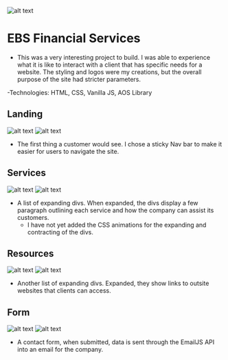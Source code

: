 ![alt text](images/EBSFinancialLogo.png)
# EBS Financial Services
- This was a very interesting project to build. I was able to experience what it is like to interact with a client that has specific needs for a website. The styling and logos were my creations, but the overall purpose of the site had stricter parameters.

-Technologies: HTML, CSS, Vanilla JS, AOS Library
## Landing
![alt text](READMEIMG/dtLanding.png)
![alt text](READMEIMG/mobileLanding.png)

- The first thing a customer would see. I chose a sticky Nav bar to make it easier for users to navigate the site.

## Services
![alt text](READMEIMG/dtServices.png)
![alt text](READMEIMG/mobileServices.png)

- A list of expanding divs. When expanded, the divs display a few paragraph outlining each service and how the company can assist its customers.
  - I have not yet added the CSS animations for the expanding and contracting of the divs.
## Resources
![alt text](READMEIMG/dtResources.png)
![alt text](READMEIMG/mobileResources.png)

- Another list of expanding divs. Expanded, they show links to outsite websites that clients can access.
## Form
![alt text](READMEIMG/dtForm.png)
![alt text](READMEIMG/mobileForm.png)

- A contact form, when submitted, data is sent through the EmailJS API into an email for the company.
